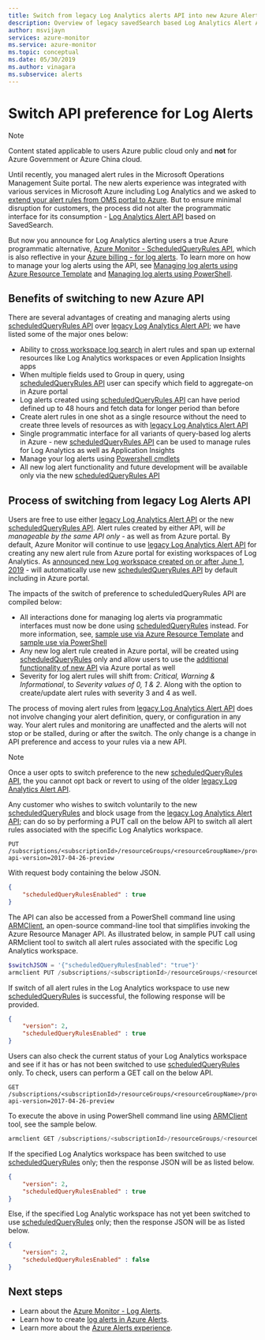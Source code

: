 ```yaml
---
title: Switch from legacy Log Analytics alerts API into new Azure Alerts API
description: Overview of legacy savedSearch based Log Analytics Alert API and process to switch alert rules to new ScheduledQueryRules API, with details addressing common customer concerns.
author: msvijayn
services: azure-monitor
ms.service: azure-monitor
ms.topic: conceptual
ms.date: 05/30/2019
ms.author: vinagara
ms.subservice: alerts
---
```

# Switch API preference for Log Alerts

> [!NOTE]
> Content stated applicable to users Azure public cloud only and **not** for Azure Government or Azure China cloud.  

Until recently, you managed alert rules in the Microsoft Operations Management Suite portal. The new alerts experience was integrated with various services in Microsoft Azure including Log Analytics and we asked to [extend your alert rules from OMS portal to Azure](alerts-extend.md). But to ensure minimal disruption for customers, the process did not alter the programmatic interface for its consumption - [Log Analytics Alert API](api-alerts.md) based on SavedSearch.

But now you announce for Log Analytics alerting users a true Azure programmatic alternative, [Azure Monitor - ScheduledQueryRules API](https://docs.microsoft.com/rest/api/monitor/scheduledqueryrules), which is also reflective in your [Azure billing - for log alerts](alerts-unified-log.md#pricing-and-billing-of-log-alerts). To learn more on how to manage your log alerts using the API, see [Managing log alerts using Azure Resource Template](alerts-log.md#managing-log-alerts-using-azure-resource-template) and [Managing log alerts using PowerShell](alerts-log.md#managing-log-alerts-using-powershell).

## Benefits of switching to new Azure API

There are several advantages of creating and managing alerts using [scheduledQueryRules API](https://docs.microsoft.com/rest/api/monitor/scheduledqueryrules) over [legacy Log Analytics Alert API](api-alerts.md); we have listed some of the major ones below:

- Ability to [cross workspace log search](../log-query/cross-workspace-query.md) in alert rules and span up external resources like Log Analytics workspaces or even Application Insights apps
- When multiple fields used to Group in query, using [scheduledQueryRules API](https://docs.microsoft.com/rest/api/monitor/scheduledqueryrules) user can specify which field to aggregate-on in Azure portal
- Log alerts created using [scheduledQueryRules API](https://docs.microsoft.com/rest/api/monitor/scheduledqueryrules) can have period defined up to 48 hours and fetch data for longer period than before
- Create alert rules in one shot as a single resource without the need to create three levels of resources as with [legacy Log Analytics Alert API](api-alerts.md)
- Single programmatic interface for all variants of query-based log alerts in Azure -  new [scheduledQueryRules API](https://docs.microsoft.com/rest/api/monitor/scheduledqueryrules) can be used to manage rules for Log Analytics as well as Application Insights
- Manage your log alerts using [Powershell cmdlets](alerts-log.md#managing-log-alerts-using-powershell)
- All new log alert functionality and future development will be available only via the new [scheduledQueryRules API](https://docs.microsoft.com/rest/api/monitor/scheduledqueryrules)

## Process of switching from legacy Log Alerts API

Users are free to use either [legacy Log Analytics Alert API](api-alerts.md) or the new [scheduledQueryRules API](https://docs.microsoft.com/rest/api/monitor/scheduledqueryrules). Alert rules created by either API, will *be manageable by the same API only* - as well as from Azure portal. By default, Azure Monitor will continue to use [legacy Log Analytics Alert API](api-alerts.md) for creating any new alert rule from Azure portal for existing workspaces of Log Analytics. As [announced new Log workspace created on or after June 1, 2019](https://azure.microsoft.com/updates/switch-api-preference-log-alerts/) - will automatically use new [scheduledQueryRules API](https://docs.microsoft.com/rest/api/monitor/scheduledqueryrules) by default including in Azure portal.

The impacts of the switch of preference to scheduledQueryRules API are compiled below:

- All interactions done for managing log alerts via programmatic interfaces must now be done using [scheduledQueryRules](https://docs.microsoft.com/rest/api/monitor/scheduledqueryrules) instead. For more information, see, [sample use via Azure Resource Template](alerts-log.md#managing-log-alerts-using-azure-resource-template) and [sample use via PowerShell](alerts-log.md#managing-log-alerts-using-powershell)
- Any new log alert rule created in Azure portal, will be created using [scheduledQueryRules](https://docs.microsoft.com/rest/api/monitor/scheduledqueryrules) only and allow users to use the [additional functionality of new API](#benefits-of-switching-to-new-azure-api) via Azure portal as well
- Severity for log alert rules will shift from: *Critical, Warning & Informational*, to *Severity values of 0, 1 & 2*. Along with the option to create/update alert rules with severity 3 and 4 as well.

The process of moving alert rules from [legacy Log Analytics Alert API](api-alerts.md) does not involve changing your alert definition, query, or configuration in any way. Your alert rules and monitoring are unaffected and the alerts will not stop or be stalled, during or after the switch. The only change is a change in API preference and access to your rules via a new API.

> [!NOTE]
> Once a user opts to switch preference to the new [scheduledQueryRules API](https://docs.microsoft.com/rest/api/monitor/scheduledqueryrules), the you cannot opt back or revert to using of the older [legacy Log Analytics Alert API](api-alerts.md).

Any customer who wishes to switch voluntarily to the new [scheduledQueryRules](https://docs.microsoft.com/rest/api/monitor/scheduledqueryrules) and block usage from the [legacy Log Analytics Alert API](api-alerts.md); can do so by performing a PUT call on the below API to switch all alert rules associated with the specific Log Analytics workspace.

```
PUT /subscriptions/<subscriptionId>/resourceGroups/<resourceGroupName>/providers/Microsoft.OperationalInsights/workspaces/<workspaceName>/alertsversion?api-version=2017-04-26-preview
```

With request body containing the below JSON.

```json
{
    "scheduledQueryRulesEnabled" : true
}
```

The API can also be accessed from a PowerShell command line using [ARMClient](https://github.com/projectkudu/ARMClient), an open-source command-line tool that simplifies invoking the Azure Resource Manager API. As illustrated below, in sample PUT call using ARMclient tool to switch all alert rules associated with the specific Log Analytics workspace.

```powershell
$switchJSON = '{"scheduledQueryRulesEnabled": "true"}'
armclient PUT /subscriptions/<subscriptionId>/resourceGroups/<resourceGroupName>/providers/Microsoft.OperationalInsights/workspaces/<workspaceName>/alertsversion?api-version=2017-04-26-preview $switchJSON
```

If switch of all alert rules in the Log Analytics workspace to use new [scheduledQueryRules](https://docs.microsoft.com/rest/api/monitor/scheduledqueryrules) is successful, the following response will be provided.

```json
{
    "version": 2,
    "scheduledQueryRulesEnabled" : true
}
```

Users can also check the current status of your Log Analytics workspace and see if it has or has not been switched to use [scheduledQueryRules](https://docs.microsoft.com/rest/api/monitor/scheduledqueryrules) only. To check, users can perform a GET call on the below API.

```
GET /subscriptions/<subscriptionId>/resourceGroups/<resourceGroupName>/providers/Microsoft.OperationalInsights/workspaces/<workspaceName>/alertsversion?api-version=2017-04-26-preview
```

To execute the above in using PowerShell command line using [ARMClient](https://github.com/projectkudu/ARMClient) tool, see the sample below.

```powershell
armclient GET /subscriptions/<subscriptionId>/resourceGroups/<resourceGroupName>/providers/Microsoft.OperationalInsights/workspaces/<workspaceName>/alertsversion?api-version=2017-04-26-preview
```

If the specified Log Analytics workspace has been switched to use [scheduledQueryRules](https://docs.microsoft.com/rest/api/monitor/scheduledqueryrules) only; then the response JSON will be as listed below.

```json
{
    "version": 2,
    "scheduledQueryRulesEnabled" : true
}
```
Else, if the specified Log Analytic workspace has not yet been switched to use [scheduledQueryRules](https://docs.microsoft.com/rest/api/monitor/scheduledqueryrules) only; then the response JSON will be as listed below.

```json
{
    "version": 2,
    "scheduledQueryRulesEnabled" : false
}
```

## Next steps

- Learn about the [Azure Monitor - Log Alerts](alerts-unified-log.md).
- Learn how to create [log alerts in Azure Alerts](alerts-log.md).
- Learn more about the [Azure Alerts experience](../../azure-monitor/platform/alerts-overview.md).
